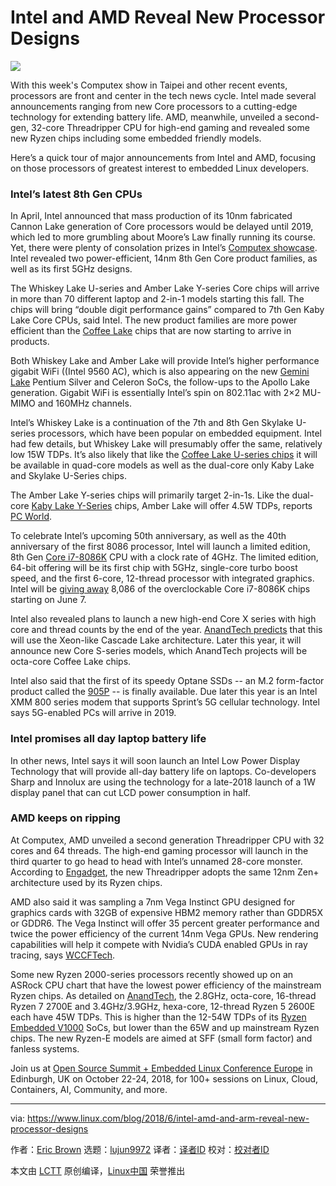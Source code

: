 Intel and AMD Reveal New Processor Designs
======

![](https://www.linux.com/sites/lcom/files/styles/rendered_file/public/whiskey-lake.jpg?itok=b1yuW71L)

With this week's Computex show in Taipei and other recent events, processors are front and center in the tech news cycle. Intel made several announcements ranging from new Core processors to a cutting-edge technology for extending battery life. AMD, meanwhile, unveiled a second-gen, 32-core Threadripper CPU for high-end gaming and revealed some new Ryzen chips including some embedded friendly models.

Here’s a quick tour of major announcements from Intel and AMD, focusing on those processors of greatest interest to embedded Linux developers.

### Intel’s latest 8th Gen CPUs

In April, Intel announced that mass production of its 10nm fabricated Cannon Lake generation of Core processors would be delayed until 2019, which led to more grumbling about Moore’s Law finally running its course. Yet, there were plenty of consolation prizes in Intel’s [Computex showcase][1]. Intel revealed two power-efficient, 14nm 8th Gen Core product families, as well as its first 5GHz designs.

The Whiskey Lake U-series and Amber Lake Y-series Core chips will arrive in more than 70 different laptop and 2-in-1 models starting this fall. The chips will bring “double digit performance gains” compared to 7th Gen Kaby Lake Core CPUs, said Intel. The new product families are more power efficient than the [Coffee Lake][2] chips that are now starting to arrive in products.

Both Whiskey Lake and Amber Lake will provide Intel’s higher performance gigabit WiFi ((Intel 9560 AC), which is also appearing on the new [Gemini Lake][3] Pentium Silver and Celeron SoCs, the follow-ups to the Apollo Lake generation. Gigabit WiFi is essentially Intel’s spin on 802.11ac with 2×2 MU-MIMO and 160MHz channels.

Intel’s Whiskey Lake is a continuation of the 7th and 8th Gen Skylake U-series processors, which have been popular on embedded equipment. Intel had few details, but Whiskey Lake will presumably offer the same, relatively low 15W TDPs. It’s also likely that like the [Coffee Lake U-series chips][4] it will be available in quad-core models as well as the dual-core only Kaby Lake and Skylake U-Series chips.

The Amber Lake Y-series chips will primarily target 2-in-1s. Like the dual-core [Kaby Lake Y-Series][5] chips, Amber Lake will offer 4.5W TDPs, reports [PC World][6].

To celebrate Intel’s upcoming 50th anniversary, as well as the 40th anniversary of the first 8086 processor, Intel will launch a limited edition, 8th Gen [Core i7-8086K][7] CPU with a clock rate of 4GHz. The limited edition, 64-bit offering will be its first chip with 5GHz, single-core turbo boost speed, and the first 6-core, 12-thread processor with integrated graphics. Intel will be [giving away][8] 8,086 of the overclockable Core i7-8086K chips starting on June 7.

Intel also revealed plans to launch a new high-end Core X series with high core and thread counts by the end of the year. [AnandTech predicts][9] that this will use the Xeon-like Cascade Lake architecture. Later this year, it will announce new Core S-series models, which AnandTech projects will be octa-core Coffee Lake chips.

Intel also said that the first of its speedy Optane SSDs -- an M.2 form-factor product called the [905P][10] \-- is finally available. Due later this year is an Intel XMM 800 series modem that supports Sprint’s 5G cellular technology. Intel says 5G-enabled PCs will arrive in 2019.

### Intel promises all day laptop battery life

In other news, Intel says it will soon launch an Intel Low Power Display Technology that will provide all-day battery life on laptops. Co-developers Sharp and Innolux are using the technology for a late-2018 launch of a 1W display panel that can cut LCD power consumption in half.

### AMD keeps on ripping

At Computex, AMD unveiled a second generation Threadripper CPU with 32 cores and 64 threads. The high-end gaming processor will launch in the third quarter to go head to head with Intel’s unnamed 28-core monster. According to [Engadget][11], the new Threadripper adopts the same 12nm Zen+ architecture used by its Ryzen chips.

AMD also said it was sampling a 7nm Vega Instinct GPU designed for graphics cards with 32GB of expensive HBM2 memory rather than GDDR5X or GDDR6. The Vega Instinct will offer 35 percent greater performance and twice the power efficiency of the current 14nm Vega GPUs. New rendering capabilities will help it compete with Nvidia’s CUDA enabled GPUs in ray tracing, says [WCCFTech][12].

Some new Ryzen 2000-series processors recently showed up on an ASRock CPU chart that have the lowest power efficiency of the mainstream Ryzen chips. As detailed on [AnandTech][13], the 2.8GHz, octa-core, 16-thread Ryzen 7 2700E and 3.4GHz/3.9GHz, hexa-core, 12-thread Ryzen 5 2600E each have 45W TDPs. This is higher than the 12-54W TDPs of its [Ryzen Embedded V1000][2] SoCs, but lower than the 65W and up mainstream Ryzen chips. The new Ryzen-E models are aimed at SFF (small form factor) and fanless systems.

Join us at [Open Source Summit + Embedded Linux Conference Europe][14] in Edinburgh, UK on October 22-24, 2018, for 100+ sessions on Linux, Cloud, Containers, AI, Community, and more.

--------------------------------------------------------------------------------

via: https://www.linux.com/blog/2018/6/intel-amd-and-arm-reveal-new-processor-designs

作者：[Eric Brown][a]
选题：[lujun9972](https://github.com/lujun9972)
译者：[译者ID](https://github.com/译者ID)
校对：[校对者ID](https://github.com/校对者ID)

本文由 [LCTT](https://github.com/LCTT/TranslateProject) 原创编译，[Linux中国](https://linux.cn/) 荣誉推出

[a]:https://www.linux.com/users/ericstephenbrown
[1]:https://newsroom.intel.com/editorials/pc-personal-contribution-platform-pushing-boundaries-modern-computers-computex/
[2]:https://www.linux.com/news/elc-openiot/2018/3/hot-chips-face-mwc-and-embedded-world
[3]:http://linuxgizmos.com/intel-launches-gemini-lake-socs-with-gigabit-wifi/
[4]:http://linuxgizmos.com/intel-coffee-lake-h-series-debuts-in-congatec-and-seco-modules
[5]:http://linuxgizmos.com/more-kaby-lake-chips-arrive-plus-four-nuc-mini-pcs/
[6]:https://www.pcworld.com/article/3278091/components-processors/intel-computex-news-a-28-core-chip-a-5ghz-8086-two-new-architectures-and-more.html
[7]:https://newsroom.intel.com/wp-content/uploads/sites/11/2018/06/intel-i7-8086k-launch-fact-sheet.pdf
[8]:https://game.intel.com/8086sweepstakes/
[9]:https://www.anandtech.com/show/12878/intel-discuss-whiskey-lake-amber-lake-and-cascade-lake
[10]:https://www.intel.com/content/www/us/en/products/memory-storage/solid-state-drives/gaming-enthusiast-ssds/optane-905p-series.htm
[11]:https://www.engadget.com/2018/06/05/amd-threadripper-32-cores/
[12]:https://wccftech.com/amd-demos-worlds-first-7nm-gpu/
[13]:https://www.anandtech.com/show/12841/amd-preps-new-ryzen-2000series-cpus-45w-ryzen-7-2700e-ryzen-5-2600e
[14]:https://events.linuxfoundation.org/events/elc-openiot-europe-2018/
